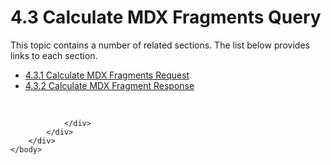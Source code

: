 <html dir="LTR" xmlns:mshelp="http://msdn.microsoft.com/mshelp" xmlns:ddue="http://ddue.schemas.microsoft.com/authoring/2003/5" xmlns:xlink="http://www.w3.org/1999/xlink" xmlns:tool="http://www.microsoft.com/tooltip">
    <head>
        <meta http-equiv="Content-Type" content="text/html; CHARSET=utf-8"></meta>
        <meta name="save" content="history"></meta>
        <title>4.3 Calculate MDX Fragments Query</title>
        <xml>
            <mshelp:toctitle title="4.3 Calculate MDX Fragments Query"></mshelp:toctitle>
            <mshelp:rltitle title="[MS-SSAS8]: Calculate MDX Fragments Query"></mshelp:rltitle>
            <mshelp:keyword index="A" term="8536b22a-f5c7-4711-b87f-c7e14d81f772"></mshelp:keyword>
            <mshelp:attr name="DCSext.ContentType" value="open specification"></mshelp:attr>
            <mshelp:attr name="AssetID" value="8536b22a-f5c7-4711-b87f-c7e14d81f772"></mshelp:attr>
            <mshelp:attr name="TopicType" value="kbRef"></mshelp:attr>
            <mshelp:attr name="DCSext.Title" value="[MS-SSAS8]: Calculate MDX Fragments Query" />
        </xml>
    </head>
    <body>
        <div id="header">
            <h1 class="heading">4.3 Calculate MDX Fragments Query</h1>
        </div>
        <div id="mainSection">
            <div id="mainBody">
                <div id="allHistory" class="saveHistory"></div>
                <div id="sectionSection0" class="section" name="collapseableSection">
                    <p>This topic contains a number of related sections. The list below provides links to each section.<br /></p><ul><li><span><a href="51199b0e-b20a-47f4-8e82-f98fc5e9dcd2.htm">4.3.1 Calculate MDX Fragments Request</a></span></li><li><span><a href="0d79f517-a065-4015-b9c8-c2369a611568.htm">4.3.2 Calculate MDX Fragment Response</a></span></li></ul><p><br /></p>


                </div>
            </div>
        </div>
    </body>
</html>